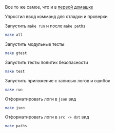 Все то же самое, что и в [первой домашке](../day1-homework/README.md)

Упростил ввод комманд для отладки и проверки

Запустить `make run` и после `make paths`

```sh
make all
```

Запустить модульные тесты

```sh
make gtest
```

Запустить тесты политик безопасности

```sh
make test
```

Запустить приложение с записью логов и ошибок

```sh
make run
```

Отформатировать логи в `json` вид

```sh
make json
```

Отформатировать логи в `src -> dst` вид

```sh
make paths
```
